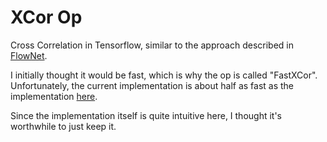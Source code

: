 # XCor Op

Cross Correlation in Tensorflow, similar to the approach described in [FlowNet](https://arxiv.org/abs/1504.06852).

I initially thought it would be fast, which is why the op is called "FastXCor". Unfortunately, the current implementation is about half as fast as the implementation [here](https://github.com/sampepose/flownet2-tf/tree/master/src/ops/correlation).

Since the implementation itself is quite intuitive here, I thought it's worthwhile to just keep it.
